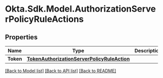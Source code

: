 # Okta.Sdk.Model.AuthorizationServerPolicyRuleActions
## Properties

Name | Type | Description | Notes
------------ | ------------- | ------------- | -------------
**Token** | [**TokenAuthorizationServerPolicyRuleAction**](TokenAuthorizationServerPolicyRuleAction.md) |  | [optional] 

[[Back to Model list]](../README.md#documentation-for-models) [[Back to API list]](../README.md#documentation-for-api-endpoints) [[Back to README]](../README.md)

